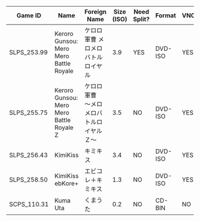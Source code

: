 | Game ID     | Name | Foreign Name | Size (ISO) | Need Split? | Format | VNC | IGR | PADEMU | GSM | Compatible? | Console | Reporter | Notes |
| --- | --- | --- | --- | --- | ---  | ---  | --- | --- | --- | --- | --- | --- | --- |
| SLPS_253.99 | Keroro Gunsou: Mero Mero Battle Royale | ケロロ軍曹 メロメロバトルロイヤル | 3.9 | YES | DVD-ISO | YES | YES | YES | YES | YES | Any Model | Colton Silva | None
| SLPS_255.75 | Keroro Gunsou: Mero Mero Battle Royale Z | ケロロ軍曹　～メロメロバトルロイヤルＺ～ | 3.5 | NO | DVD-ISO | YES | YES | UNTESTED | YES | YES | Any Model | Colton Silva | No problem whatsoever with framerate and videos
| SLPS_256.43 | KimiKiss | キミキス | 3.4 | NO | DVD-ISO | YES | NO | NO | NO | YES | Any Model | Colton Silva |NONE
| SLPS_258.50 | KimiKiss ebKore+ | エビコレ＋キミキス | 1.3 | NO | DVD-ISO | YES | NO | NO | NO | YES | Any Model | Colton Silva |NONE
| SCPS_110.31 | Kuma Uta | くまうた | 0.2 | NO | CD-BIN | NO | NO | NO | NO | YES | SCPH-70005 | Colton Silva | NONE
